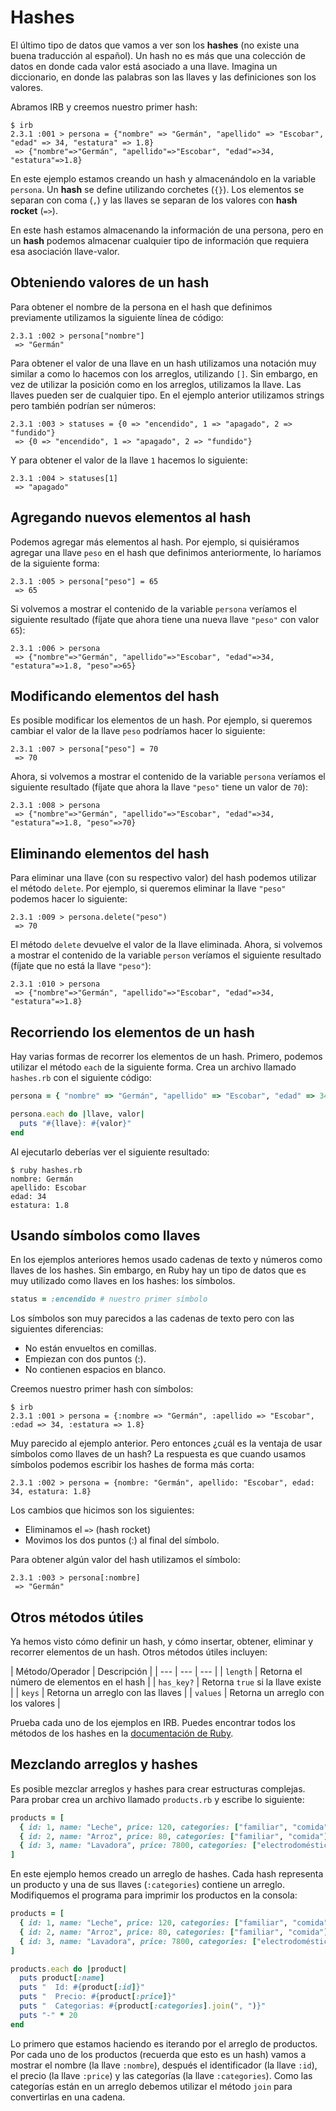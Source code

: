# Hashes

El último tipo de datos que vamos a ver son los **hashes** (no existe una buena traducción al español). Un hash no es más que una colección de datos en donde cada valor está asociado a una llave. Imagina un diccionario, en donde las palabras son las llaves y las definiciones son los valores.

Abramos IRB y creemos nuestro primer hash:

```
$ irb
2.3.1 :001 > persona = {"nombre" => "Germán", "apellido" => "Escobar", "edad" => 34, "estatura" => 1.8}
 => {"nombre"=>"Germán", "apellido"=>"Escobar", "edad"=>34, "estatura"=>1.8}
```

En este ejemplo estamos creando un hash y almacenándolo en la variable `persona`. Un **hash** se define utilizando corchetes (`{}`). Los elementos se separan con coma (`,`) y las llaves se separan de los valores con **hash rocket** (`=>`).

En este hash estamos almacenando la información de una persona, pero en un **hash** podemos almacenar cualquier tipo de información que requiera esa asociación llave-valor.

## Obteniendo valores de un hash

Para obtener el nombre de la persona en el hash que definimos previamente utilizamos la siguiente línea de código:

```
2.3.1 :002 > persona["nombre"]
 => "Germán"
```

Para obtener el valor de una llave en un hash utilizamos una notación muy similar a como lo hacemos con los arreglos, utilizando `[]`. Sin embargo, en vez de utilizar la posición como en los arreglos, utilizamos la llave. Las llaves pueden ser de cualquier tipo. En el ejemplo anterior utilizamos strings pero también podrían ser números:

```
2.3.1 :003 > statuses = {0 => "encendido", 1 => "apagado", 2 => "fundido"}
 => {0 => "encendido", 1 => "apagado", 2 => "fundido"}
```

Y para obtener el valor de la llave `1` hacemos lo siguiente:

```
2.3.1 :004 > statuses[1]
 => "apagado"
```

## Agregando nuevos elementos al hash

Podemos agregar más elementos al hash. Por ejemplo, si quisiéramos agregar una llave `peso` en el hash que definimos anteriormente, lo haríamos de la siguiente forma:

```
2.3.1 :005 > persona["peso"] = 65
 => 65
```

Si volvemos a mostrar el contenido de la variable `persona` veríamos el siguiente resultado (fíjate que ahora tiene una nueva llave `"peso"` con valor `65`):

```
2.3.1 :006 > persona
 => {"nombre"=>"Germán", "apellido"=>"Escobar", "edad"=>34, "estatura"=>1.8, "peso"=>65}
```

## Modificando elementos del hash

Es posible modificar los elementos de un hash. Por ejemplo, si queremos cambiar el valor de la llave `peso` podríamos hacer lo siguiente:

```
2.3.1 :007 > persona["peso"] = 70
 => 70
```

Ahora, si volvemos a mostrar el contenido de la variable `persona` veríamos el siguiente resultado (fíjate que ahora la llave `"peso"` tiene un valor de `70`):

```
2.3.1 :008 > persona
 => {"nombre"=>"Germán", "apellido"=>"Escobar", "edad"=>34, "estatura"=>1.8, "peso"=>70}
```

## Eliminando elementos del hash

Para eliminar una llave (con su respectivo valor) del hash podemos utilizar el método `delete`. Por ejemplo, si queremos eliminar la llave `"peso"` podemos hacer lo siguiente:

```
2.3.1 :009 > persona.delete("peso")
 => 70
```

El método `delete` devuelve el valor de la llave eliminada. Ahora, si volvemos a mostrar el contenido de la variable `person` veríamos el siguiente resultado (fíjate que no está la llave `"peso"`):

```
2.3.1 :010 > persona
 => {"nombre"=>"Germán", "apellido"=>"Escobar", "edad"=>34, "estatura"=>1.8}
```

## Recorriendo los elementos de un hash

Hay varias formas de recorrer los elementos de un hash. Primero, podemos utilizar el método `each` de la siguiente forma. Crea un archivo llamado `hashes.rb` con el siguiente código:

```ruby
persona = { "nombre" => "Germán", "apellido" => "Escobar", "edad" => 34, "estatura" => 1.8 }

persona.each do |llave, valor|
  puts "#{llave}: #{valor}"
end
```

Al ejecutarlo deberías ver el siguiente resultado:

```
$ ruby hashes.rb
nombre: Germán
apellido: Escobar
edad: 34
estatura: 1.8
```

## Usando símbolos como llaves

En los ejemplos anteriores hemos usado cadenas de texto y números como llaves de los hashes. Sin embargo, en Ruby hay un tipo de datos que es muy utilizado como llaves en los hashes: los símbolos.

```ruby
status = :encendido # nuestro primer símbolo
```

Los símbolos son muy parecidos a las cadenas de texto pero con las siguientes diferencias:

* No están envueltos en comillas.
* Empiezan con dos puntos (:).
* No contienen espacios en blanco.

Creemos nuestro primer hash con símbolos:

```
$ irb
2.3.1 :001 > persona = {:nombre => "Germán", :apellido => "Escobar", :edad => 34, :estatura => 1.8}
```

Muy parecido al ejemplo anterior. Pero entonces ¿cuál es la ventaja de usar símbolos como llaves de un hash? La respuesta es que cuando usamos símbolos podemos escribir los hashes de forma más corta:

```
2.3.1 :002 > persona = {nombre: "Germán", apellido: "Escobar", edad: 34, estatura: 1.8}
```

Los cambios que hicimos son los siguientes:

* Eliminamos el `=>` (hash rocket)
* Movimos los dos puntos (:) al final del símbolo.

Para obtener algún valor del hash utilizamos el símbolo:

```
2.3.1 :003 > persona[:nombre]
 => "Germán"
```

## Otros métodos útiles

Ya hemos visto cómo definir un hash, y cómo insertar, obtener, eliminar y recorrer elementos de un hash. Otros métodos útiles incluyen:

| Método/Operador | Descripción |
| --- | --- | --- |
| `length` | Retorna el número de elementos en el hash |
| `has_key?` | Retorna `true` si la llave existe  |
| `keys` | Retorna un arreglo con las llaves |
| `values` | Retorna un arreglo con los valores |

Prueba cada uno de los ejemplos en IRB. Puedes encontrar todos los métodos de los hashes en la [documentación de Ruby](https://ruby-doc.org/core-2.3.1/Hash.html).

## Mezclando arreglos y hashes

Es posible mezclar arreglos y hashes para crear estructuras complejas. Para probar crea un archivo llamado `products.rb` y escribe lo siguiente:

```ruby
products = [
  { id: 1, name: "Leche", price: 120, categories: ["familiar", "comida"] },
  { id: 2, name: "Arroz", price: 80, categories: ["familiar", "comida"] },
  { id: 3, name: "Lavadora", price: 7800, categories: ["electrodomésticos"] }
]
```

En este ejemplo hemos creado un arreglo de hashes. Cada hash representa un producto y una de sus llaves (`:categories`) contiene un arreglo. Modifiquemos el programa para imprimir los productos en la consola:

```ruby
products = [
  { id: 1, name: "Leche", price: 120, categories: ["familiar", "comida"] },
  { id: 2, name: "Arroz", price: 80, categories: ["familiar", "comida"] },
  { id: 3, name: "Lavadora", price: 7800, categories: ["electrodomésticos"] }
]

products.each do |product|
  puts product[:name]
  puts "  Id: #{product[:id]}"
  puts "  Precio: #{product[:price]}"
  puts "  Categorias: #{product[:categories].join(", ")}"
  puts "-" * 20
end
```

Lo primero que estamos haciendo es iterando por el arreglo de productos. Por cada uno de los productos (recuerda que esto es un hash) vamos a mostrar el nombre (la llave `:nombre`), después el identificador (la llave `:id`), el precio (la llave `:price`) y las categorías (la llave `:categories`). Como las categorías están en un arreglo debemos utilizar el método `join` para convertirlas en una cadena.
